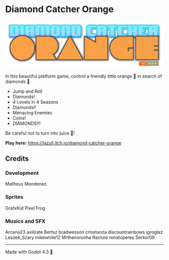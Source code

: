 # Diamond Catcher Orange

![Diamond Catcher Orange](/assets/ui/logo.png "Diamond Catcher Orange")

In this beautiful platform game, control a friendly little orange 🍊 in search of diamonds 💎.

- Jump and Roll
- Diamonds!
- 4 Levels in 4 Seasons
- Diamonds!!
- Menacing Enemies
- Coins!
- DIAMONDS!!!

Be careful not to turn into juice 🧃!

**Play here:** https://lazull.itch.io/diamond-catcher-orange

## Credits

### Development
Matheus Mondenez

### Sprites
GrafxKid
Pixel Frog

### Musics and SFX
Arcana23
axilirate
Bertsz
bradwesson
crisstanza
discountrainbows
igroglaz
Leszek_Szary
mikewhite12
Mrthenoronha
Raclure
renatoperes
Serkor09

---

Made with Godot 4.3 🤖.

